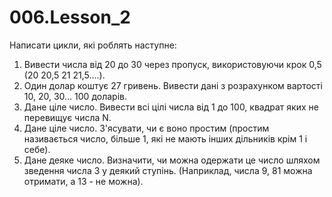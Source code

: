 # 006.Lesson_2

Написати цикли, які роблять наступне:

1. Вивести числа від 20 до 30 через пропуск, використовуючи крок 0,5 (20 20,5 21 21,5….).
2. Один долар коштує 27 гривень. Вивести дані з розрахунком вартості 10, 20, 30... 100 доларів.
3. Дане ціле число. Вивести всі цілі числа від 1 до 100, квадрат яких не перевищує числа N.
4. Дане ціле число. З'ясувати, чи є воно простим (простим називається число, більше 1, які не мають інших дільників крім 1 і себе).
5. Дане деяке число. Визначити, чи можна одержати це число шляхом зведення числа 3 у деякий ступінь. (Наприклад, числа 9, 81 можна отримати, а 13 - не можна).